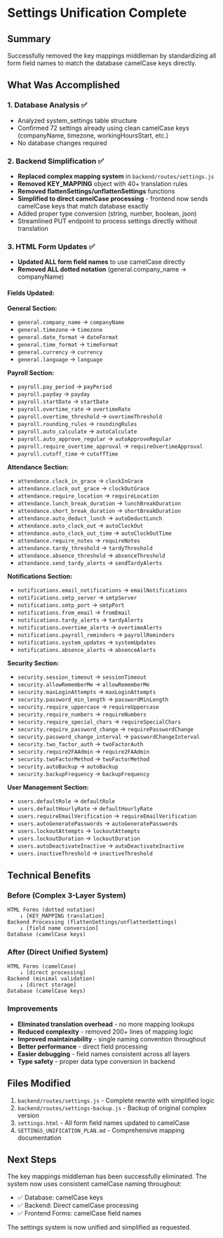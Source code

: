 # Settings Unification Complete

## Summary
Successfully removed the key mappings middleman by standardizing all form field names to match the database camelCase keys directly.

## What Was Accomplished

### 1. Database Analysis ✅
- Analyzed system_settings table structure
- Confirmed 72 settings already using clean camelCase keys (companyName, timezone, workingHoursStart, etc.)
- No database changes required

### 2. Backend Simplification ✅
- **Replaced complex mapping system** in `backend/routes/settings.js`
- **Removed KEY_MAPPING** object with 40+ translation rules
- **Removed flattenSettings/unflattenSettings** functions
- **Simplified to direct camelCase processing** - frontend now sends camelCase keys that match database exactly
- Added proper type conversion (string, number, boolean, json)
- Streamlined PUT endpoint to process settings directly without translation

### 3. HTML Form Updates ✅
- **Updated ALL form field names** to use camelCase directly
- **Removed ALL dotted notation** (general.company_name → companyName)

#### Fields Updated:
**General Section:**
- `general.company_name` → `companyName`
- `general.timezone` → `timezone`
- `general.date_format` → `dateFormat`
- `general.time_format` → `timeFormat`
- `general.currency` → `currency`
- `general.language` → `language`

**Payroll Section:**
- `payroll.pay_period` → `payPeriod`
- `payroll.payday` → `payday`
- `payroll.startDate` → `startDate`
- `payroll.overtime_rate` → `overtimeRate`
- `payroll.overtime_threshold` → `overtimeThreshold`
- `payroll.rounding_rules` → `roundingRules`
- `payroll.auto_calculate` → `autoCalculate`
- `payroll.auto_approve_regular` → `autoApproveRegular`
- `payroll.require_overtime_approval` → `requireOvertimeApproval`
- `payroll.cutoff_time` → `cutoffTime`

**Attendance Section:**
- `attendance.clock_in_grace` → `clockInGrace`
- `attendance.clock_out_grace` → `clockOutGrace`
- `attendance.require_location` → `requireLocation`
- `attendance.lunch_break_duration` → `lunchBreakDuration`
- `attendance.short_break_duration` → `shortBreakDuration`
- `attendance.auto_deduct_lunch` → `autoDeductLunch`
- `attendance.auto_clock_out` → `autoClockOut`
- `attendance.auto_clock_out_time` → `autoClockOutTime`
- `attendance.require_notes` → `requireNotes`
- `attendance.tardy_threshold` → `tardyThreshold`
- `attendance.absence_threshold` → `absenceThreshold`
- `attendance.send_tardy_alerts` → `sendTardyAlerts`

**Notifications Section:**
- `notifications.email_notifications` → `emailNotifications`
- `notifications.smtp_server` → `smtpServer`
- `notifications.smtp_port` → `smtpPort`
- `notifications.from_email` → `fromEmail`
- `notifications.tardy_alerts` → `tardyAlerts`
- `notifications.overtime_alerts` → `overtimeAlerts`
- `notifications.payroll_reminders` → `payrollReminders`
- `notifications.system_updates` → `systemUpdates`
- `notifications.absence_alerts` → `absenceAlerts`

**Security Section:**
- `security.session_timeout` → `sessionTimeout`
- `security.allowRememberMe` → `allowRememberMe`
- `security.maxLoginAttempts` → `maxLoginAttempts`
- `security.password_min_length` → `passwordMinLength`
- `security.require_uppercase` → `requireUppercase`
- `security.require_numbers` → `requireNumbers`
- `security.require_special_chars` → `requireSpecialChars`
- `security.require_password_change` → `requirePasswordChange`
- `security.password_change_interval` → `passwordChangeInterval`
- `security.two_factor_auth` → `twoFactorAuth`
- `security.require2FAAdmin` → `require2FAAdmin`
- `security.twoFactorMethod` → `twoFactorMethod`
- `security.autoBackup` → `autoBackup`
- `security.backupFrequency` → `backupFrequency`

**User Management Section:**
- `users.defaultRole` → `defaultRole`
- `users.defaultHourlyRate` → `defaultHourlyRate`
- `users.requireEmailVerification` → `requireEmailVerification`
- `users.autoGeneratePasswords` → `autoGeneratePasswords`
- `users.lockoutAttempts` → `lockoutAttempts`
- `users.lockoutDuration` → `lockoutDuration`
- `users.autoDeactivateInactive` → `autoDeactivateInactive`
- `users.inactiveThreshold` → `inactiveThreshold`

## Technical Benefits

### Before (Complex 3-Layer System)
```
HTML Forms (dotted notation) 
    ↓ [KEY_MAPPING translation]
Backend Processing (flattenSettings/unflattenSettings)
    ↓ [field name conversion]
Database (camelCase keys)
```

### After (Direct Unified System)
```
HTML Forms (camelCase) 
    ↓ [direct processing]
Backend (minimal validation)
    ↓ [direct storage]
Database (camelCase keys)
```

### Improvements
- **Eliminated translation overhead** - no more mapping lookups
- **Reduced complexity** - removed 200+ lines of mapping logic
- **Improved maintainability** - single naming convention throughout
- **Better performance** - direct field processing
- **Easier debugging** - field names consistent across all layers
- **Type safety** - proper data type conversion in backend

## Files Modified
1. `backend/routes/settings.js` - Complete rewrite with simplified logic
2. `backend/routes/settings-backup.js` - Backup of original complex version
3. `settings.html` - All form field names updated to camelCase
4. `SETTINGS_UNIFICATION_PLAN.md` - Comprehensive mapping documentation

## Next Steps
The key mappings middleman has been successfully eliminated. The system now uses consistent camelCase naming throughout:
- ✅ Database: camelCase keys
- ✅ Backend: Direct camelCase processing  
- ✅ Frontend Forms: camelCase field names

The settings system is now unified and simplified as requested.
